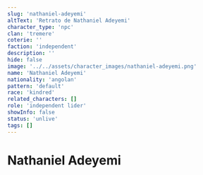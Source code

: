```yaml
---
slug: 'nathaniel-adeyemi'
altText: 'Retrato de Nathaniel Adeyemi'
character_type: 'npc'
clan: 'tremere'
coterie: ''
faction: 'independent'
description: ''
hide: false
image: '../../assets/character_images/nathaniel-adeyemi.png'
name: 'Nathaniel Adeyemi'
nationality: 'angolan'
pattern: 'default'
race: 'kindred'
related_characters: []
role: 'independent lider'
showInfo: false
status: 'unlive'
tags: []
---
```


# Nathaniel Adeyemi
